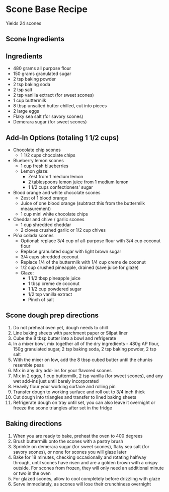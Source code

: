 # Scone Base Recipe
Yields 24 scones

## Scone Ingredients 

## Ingredients
* 480 grams all purpose flour
* 150 grams granulated sugar
* 2 tsp baking powder
* 2 tsp baking soda
* 2 tsp salt
* 2 tsp vanilla extract (for sweet scones)
* 1 cup buttermilk
* 8 tbsp unsalted butter chilled, cut into pieces
* 2 large eggs
* Flaky sea salt (for savory scones)
* Demerara sugar (for sweet scones)

## Add-In Options (totaling 1 1/2 cups)
* Chocolate chip scones
  * 1 1/2 cups chocolate chips
* Blueberry lemon scones
  * 1 cup fresh blueberries
  * Lemon glaze:
    * Zest from 1 medium lemon
    * 2 tablespoons lemon juice from 1 medium lemon
    * 1 1/2 cups confectioners' sugar
* Blood orange and white chocolate scones
  * Zest of 1 blood orange
  * Juice of one blood orange (subtract this from the buttermilk measurement)
  * 1 cup mini white chocolate chips
* Cheddar and chive / garlic scones
  * 1 cup shredded cheddar
  * 2 cloves crushed garlic or 1/2 cup chives
* Piña colada scones
  * Optional: replace 3/4 cup of all-purpose flour with 3/4 cup coconut flour
  * Replace granulated sugar with light brown sugar
  * 3/4 cups shredded coconut
  * Replace 1/4 of the buttermilk with 1/4 cup creme de coconut
  * 1/2 cup crushed pineapple, drained (save juice for glaze)
  * Glaze:
    * 1 1/2 tbsp pineapple juice
    * 1 tbsp creme de coconut
    * 1 1/2 cup powdered sugar
    * 1/2 tsp vanilla extract
    * Pinch of salt

## Scone dough prep directions
1. Do not preheat oven yet, dough needs to chill
1. Line baking sheets with parchment paper or Silpat liner
1. Cube the 8 tbsp butter into a bowl and refrigerate
1. In a mixer bowl, mix together all of the dry ingredients - 480g AP flour, 150g granulated sugar, 2 tsp baking soda, 2 tsp baking powder, 2 tsp salt
1. With the mixer on low, add the 8 tbsp cubed butter until the chunks resemble peas
1. Mix in any dry add-ins for your flavored scones
1. Mix in 2 eggs, 1 cup buttermilk, 2 tsp vanilla (for sweet scones), and any wet add-ins just until barely incorporated
1. Heavily flour your working surface and rolling pin
1. Transfer dough to working surface and roll out to 3/4 inch thick
1. Cut dough into triangles and transfer to lined baking sheets
1. Refrigerate dough on tray until set, you can also leave it overnight or freeze the scone triangles after set in the fridge

## Baking directions
1. When you are ready to bake, preheat the oven to 400 degrees
1. Brush buttermilk onto the scones with a pastry brush
1. Sprinkle on demerara sugar (for sweet scones), flaky sea salt (for savory scones), or none for scones you will glaze later
1. Bake for 18 minutes, checking occasionally and rotating halfway through, until scones have risen and are a golden brown with a crispy outside. For scones from frozen, they will only need an additional minute or two in the oven
1. For glazed scones, allow to cool completely before drizzling with glaze
1. Serve immediately, as scones will lose their crunchiness overnight
